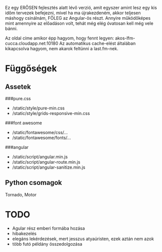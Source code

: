   Ez egy ERŐSEN fejlesztés alatt lévő verzió, amit egyszer amint lesz egy kis időm tervezek befejezni,
mivel ha ma újrakezdeném, akkor teljesen máshogy csinálnám, FÖLEG az Angular-ös részt.
  Annyire működőképes mint amennyire az előadáson volt, tehát még elég óvatosan kell még vele bánni.

  Az oldal címe amikor épp hagyom, hogy fennt legyen: akos-lfm-cucca.cloudapp.net:10180
  Az automatikus cache-elést általában kikapcsolva hagyom, nem akarok feltünni a last.fm-nek.


Függőségek
==========
Assetek
-------
###pure.css
* /static/style/pure-min.css
* /static/style/grids-responsive-min.css

###font awesome
* /static/fontawesome/css/...
* /static/fontawesome/fonts/...

###angular
* /static/script/angular.min.js
* /static/script/angular-route.min.js
* /static/script/angular-sanitize.min.js

Python csomagok
---------------
Tornado, Motor

TODO
====
* Agular rész emberi formába hozása
* hibakezelés
* elegáns lekérdezések, mert jesszus atyaúristen, ezek aztán nem azok
* több futó példány összedolgozása
